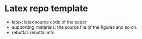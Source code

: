 # Latex repo template

- latex: latex source code of the paper
- supporting_materials: the source file of the figures and so on.
- rebuttal: rebuttal info